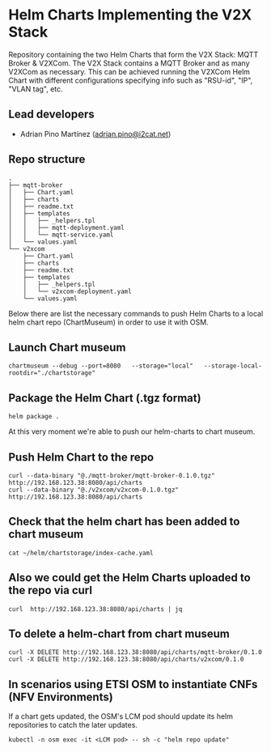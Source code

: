 # Helm Charts Implementing the V2X Stack
Repository containing the two Helm Charts that form the V2X Stack: MQTT Broker & V2XCom. The V2X Stack contains a MQTT Broker and as many V2XCom as necessary. This can be achieved running the V2XCom Helm Chart with different configurations specifying info such as "RSU-id", "IP", "VLAN tag", etc. 

## Lead developers
- Adrian Pino  Martínez (adrian.pino@i2cat.net)

## Repo structure
```
.
├── mqtt-broker
│   ├── Chart.yaml
│   ├── charts
│   ├── readme.txt
│   ├── templates
│   │   ├── _helpers.tpl
│   │   ├── mqtt-deployment.yaml
│   │   └── mqtt-service.yaml
│   └── values.yaml
└── v2xcom
    ├── Chart.yaml
    ├── charts
    ├── readme.txt
    ├── templates
    │   ├── _helpers.tpl
    │   └── v2xcom-deployment.yaml
    └── values.yaml
```

Below there are list the necessary commands to push Helm Charts to a local helm chart repo (ChartMuseum) in order to use it with OSM.

## Launch Chart museum
```
chartmuseum --debug --port=8080   --storage="local"   --storage-local-rootdir="./chartstorage"
```

## Package the Helm Chart (.tgz format)
```
helm package .
```

At this very moment we're able to push our helm-charts to chart museum.

## Push Helm Chart to the repo
```
curl --data-binary "@./mqtt-broker/mqtt-broker-0.1.0.tgz" http://192.168.123.38:8080/api/charts
curl --data-binary "@./v2xcom/v2xcom-0.1.0.tgz" http://192.168.123.38:8080/api/charts
```

## Check that the helm chart has been added to chart museum
```
cat ~/helm/chartstorage/index-cache.yaml
```

## Also we could get the Helm Charts uploaded to the repo via curl
```
curl  http://192.168.123.38:8080/api/charts | jq
```

## To delete a helm-chart from chart museum
```
curl -X DELETE http://192.168.123.38:8080/api/charts/mqtt-broker/0.1.0
curl -X DELETE http://192.168.123.38:8080/api/charts/v2xcom/0.1.0
```

## In scenarios using ETSI OSM to instantiate CNFs (NFV Environments)
If a chart gets updated, the OSM's LCM pod should update its helm repositories to catch the later updates.
```
kubectl -n osm exec -it <LCM pod> -- sh -c "helm repo update"
```
